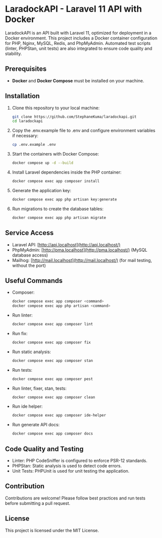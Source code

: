 # LaradockAPI - Laravel 11 API with Docker

LaradockAPI is an API built with Laravel 11, optimized for deployment in a Docker environment. This project includes a Docker container configuration for PHP, Nginx, MySQL, Redis, and PhpMyAdmin. Automated test scripts (linter, PHPStan, unit tests) are also integrated to ensure code quality and stability.

## Prerequisites

- **Docker** and **Docker Compose** must be installed on your machine.

## Installation

1. Clone this repository to your local machine:

   ```bash
   git clone https://github.com/StephaneKuma/laradockapi.git
   cd laradockapi

2. Copy the .env.example file to .env and configure environment variables if necessary:

    ```bash
    cp .env.example .env

3. Start the containers with Docker Compose:

    ```bash
    docker compose up -d --build

4. Install Laravel dependencies inside the PHP container:

    ```bash
    docker compose exec app composer install

5. Generate the application key:

    ```bash
    docker compose exec app php artisan key:generate

6. Run migrations to create the database tables:

    ```bash
    docker compose exec app php artisan migrate


## Service Access

- Laravel API: [http://api.localhost](http://api.localhost/)
- PhpMyAdmin: [http://pma.localhost](http://pma.localhost/) (MySQL database access)
- Mailhog: [http://mail.localhost](http://mail.localhost/) (for mail testing, without the port)

## Useful Commands

- Composer:

    ```bash
    docker compose exec app composer <command>
    docker compose exec app php artisan <command>

- Run linter:

    ```bash
    docker compose exec app composer lint

- Run fix:

    ```bash
    docker compose exec app composer fix

- Run static analysis:

    ```bash
    docker compose exec app composer stan

- Run tests:

    ```bash
    docker compose exec app composer pest

- Run linter, fixer, stan, tests:

    ```bash
    docker compose exec app composer clean

- Run ide helper:

    ```bash
    docker compose exec app composer ide-helper

- Run generate API docs:

    ```bash
    docker compose exec app composer docs

## Code Quality and Testing

- Linter: PHP CodeSniffer is configured to enforce PSR-12 standards.
- PHPStan: Static analysis is used to detect code errors.
- Unit Tests: PHPUnit is used for unit testing the application.

## Contribution

Contributions are welcome! Please follow best practices and run tests before submitting a pull request.

## License

This project is licensed under the MIT License.
